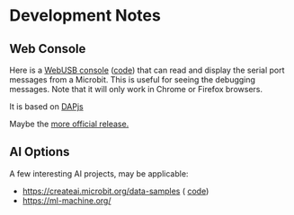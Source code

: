 
# Development Notes

## Web Console

Here is a [WebUSB console](https://bsiever.github.io/microbit-webusb/)
([code](https://github.com/bsiever/microbit-webusb)) that can read and display
the serial port messages from a Microbit. This is useful for seeing the
debugging messages. Note that it will only work in Chrome or Firefox browsers. 

It is based  on [DAPjs](https://armmbed.github.io/dapjs/docs/index.html)

Maybe the [more official release. ](https://github.com/microbit-foundation/microbit-connection?utm_source=chatgpt.com)


## AI Options

A few interesting AI projects,  may be applicable:

* https://createai.microbit.org/data-samples ( [code](https://github.com/microbit-foundation/ml-trainer/))
* https://ml-machine.org/